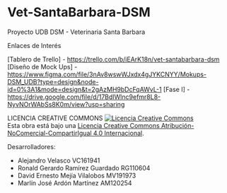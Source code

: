 # Vet-SantaBarbara-DSM
Proyecto UDB DSM - Veterinaria Santa Barbara 

Enlaces de Interés

[Tablero de Trello] - https://trello.com/b/iEArK18n/vet-santabarbara-dsm
[Diseño de Mock Ups] - https://www.figma.com/file/3nAv8wswWJxdx4gJYKCNYY/Mokups-DSM_UDB?type=design&node-id=0%3A1&mode=design&t=2gAzMH9bDcFqAWvL-1
[Fase I] - https://drive.google.com/file/d/17BdIWlnc9efmr8L8-NyvNOrWAbSs8K0m/view?usp=sharing


LICENCIA CREATIVE COMMONS
<a rel="license" href="http://creativecommons.org/licenses/by-nc-sa/4.0/"><img alt="Licencia Creative Commons" style="border-width:0" src="https://i.creativecommons.org/l/by-nc-sa/4.0/88x31.png" /></a><br />Esta obra está bajo una <a rel="license" href="http://creativecommons.org/licenses/by-nc-sa/4.0/">Licencia Creative Commons Atribución-NoComercial-CompartirIgual 4.0 Internacional</a>.

Desarrolladores:

  - Alejandro Velasco VC161941
  - Ronald Gerardo Ramírez Guardado RG110604
  - David Ernesto Mejía Vilalobos MV191973
  - Marlín José Ardón Martínez AM120254 
